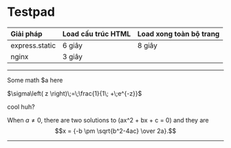 # Testpad

| Giải pháp      | Load cấu trúc HTML | Load xong toàn bộ trang |
|:---------------|--------------------|-------------------------|
| express.static | 6 giây             | 8 giây                  |
| nginx          | 3 giây             |                         |

---------

Some math $a here

$\sigma\left( z \right)\;=\;\frac{1}{1\; +\;e^{-z}}$

cool huh?

When $a \ne 0$, there are two solutions to \(ax^2 + bx + c = 0\) and they are
$$x = {-b \pm \sqrt{b^2-4ac} \over 2a}.$$

---

